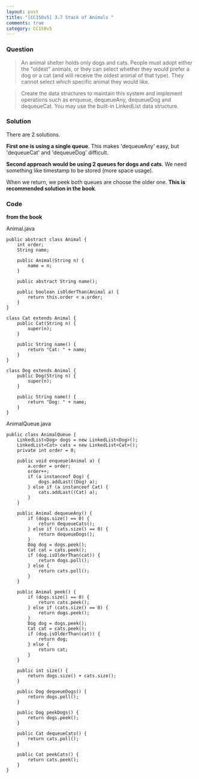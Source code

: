 ```yaml
---
layout: post
title: "[CC150v5] 3.7 Stack of Animals "
comments: true
category: CC150v5
---
```


### Question

> An animal shelter holds only dogs and cats. People must adopt either the "oldest" animals, or they can select whether they would prefer a dog or a cat (and will receive the oldest animal of that type). They cannot select which specific animal they would like.

> Create the data structures to maintain this system and implement operations such as enqueue, dequeueAny, dequeueDog and dequeueCat. You may use the built-in LinkedList data structure.

### Solution

There are 2 solutions.

**First one is using a single queue**. This makes 'dequeueAny' easy, but 'dequeueCat' and 'dequeueDog' difficult.

**Second approach would be using 2 queues for dogs and cats**. We need something like timestamp to be stored (more space usage).

When we return, we peek both queues are choose the older one. **This is recommended solution in the book**.

### Code

**from the book**

Animal.java

    public abstract class Animal {
    	int order;
    	String name;

    	public Animal(String n) {
    		name = n;
    	}

    	public abstract String name();

    	public boolean isOlderThan(Animal a) {
    		return this.order < a.order;
    	}
    }

    class Cat extends Animal {
    	public Cat(String n) {
    		super(n);
    	}

    	public String name() {
    		return "Cat: " + name;
    	}
    }

    class Dog extends Animal {
    	public Dog(String n) {
    		super(n);
    	}

    	public String name() {
    		return "Dog: " + name;
    	}
    }

AnimalQueue.java

    public class AnimalQueue {
    	LinkedList<Dog> dogs = new LinkedList<Dog>();
    	LinkedList<Cat> cats = new LinkedList<Cat>();
    	private int order = 0;

    	public void enqueue(Animal a) {
    		a.order = order;
    		order++;
    		if (a instanceof Dog) {
    			dogs.addLast((Dog) a);
    		} else if (a instanceof Cat) {
    			cats.addLast((Cat) a);
    		}
    	}

    	public Animal dequeueAny() {
    		if (dogs.size() == 0) {
    			return dequeueCats();
    		} else if (cats.size() == 0) {
    			return dequeueDogs();
    		}
    		Dog dog = dogs.peek();
    		Cat cat = cats.peek();
    		if (dog.isOlderThan(cat)) {
    			return dogs.poll();
    		} else {
    			return cats.poll();
    		}
    	}

    	public Animal peek() {
    		if (dogs.size() == 0) {
    			return cats.peek();
    		} else if (cats.size() == 0) {
    			return dogs.peek();
    		}
    		Dog dog = dogs.peek();
    		Cat cat = cats.peek();
    		if (dog.isOlderThan(cat)) {
    			return dog;
    		} else {
    			return cat;
    		}
    	}

    	public int size() {
    		return dogs.size() + cats.size();
    	}

    	public Dog dequeueDogs() {
    		return dogs.poll();
    	}

    	public Dog peekDogs() {
    		return dogs.peek();
    	}

    	public Cat dequeueCats() {
    		return cats.poll();
    	}

    	public Cat peekCats() {
    		return cats.peek();
    	}
    }
